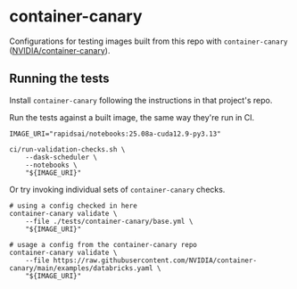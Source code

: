 # container-canary

Configurations for testing images built from this repo with `container-canary` ([NVIDIA/container-canary](https://github.com/NVIDIA/container-canary)).

## Running the tests

Install `container-canary` following the instructions in that project's repo.

Run the tests against a built image, the same way they're run in CI.

```shell
IMAGE_URI="rapidsai/notebooks:25.08a-cuda12.9-py3.13"

ci/run-validation-checks.sh \
    --dask-scheduler \
    --notebooks \
    "${IMAGE_URI}"
```

Or try invoking individual sets of `container-canary` checks.

```shell
# using a config checked in here
container-canary validate \
    --file ./tests/container-canary/base.yml \
    "${IMAGE_URI}"

# usage a config from the container-canary repo
container-canary validate \
    --file https://raw.githubusercontent.com/NVIDIA/container-canary/main/examples/databricks.yaml \
    "${IMAGE_URI}"
```
